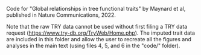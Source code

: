 Code for "Global relationships in tree functional traits" by Maynard et al, published in Nature Communications, 2022. 

Note that the raw TRY data cannot be used without first filing a TRY data request (https://www.try-db.org/TryWeb/Home.php). The imputed trait data are included in this folder and allow the user to recreate all the figures and analyses in the main text (using files 4, 5, and 6 in the "code/" folder). 
